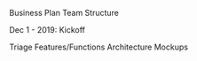 
Business Plan
Team Structure

Dec 1 - 2019: Kickoff

Triage Features/Functions
Architecture
Mockups



